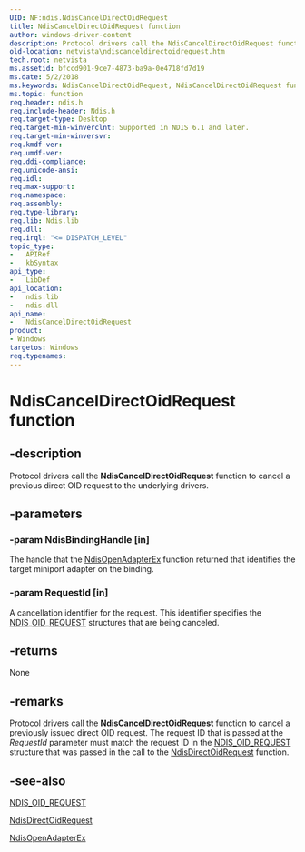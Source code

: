 ```yaml
---
UID: NF:ndis.NdisCancelDirectOidRequest
title: NdisCancelDirectOidRequest function
author: windows-driver-content
description: Protocol drivers call the NdisCancelDirectOidRequest function to cancel a previous direct OID request to the underlying drivers.
old-location: netvista\ndiscanceldirectoidrequest.htm
tech.root: netvista
ms.assetid: bfccd901-9ce7-4873-ba9a-0e4718fd7d19
ms.date: 5/2/2018
ms.keywords: NdisCancelDirectOidRequest, NdisCancelDirectOidRequest function [Network Drivers Starting with Windows Vista], ndis/NdisCancelDirectOidRequest, ndis_request_direct_ref_71cb0f66-b7f7-49b5-b006-ca50eff45bcb.xml, netvista.ndiscanceldirectoidrequest
ms.topic: function
req.header: ndis.h
req.include-header: Ndis.h
req.target-type: Desktop
req.target-min-winverclnt: Supported in NDIS 6.1 and later.
req.target-min-winversvr: 
req.kmdf-ver: 
req.umdf-ver: 
req.ddi-compliance: 
req.unicode-ansi: 
req.idl: 
req.max-support: 
req.namespace: 
req.assembly: 
req.type-library: 
req.lib: Ndis.lib
req.dll: 
req.irql: "<= DISPATCH_LEVEL"
topic_type:
-	APIRef
-	kbSyntax
api_type:
-	LibDef
api_location:
-	ndis.lib
-	ndis.dll
api_name:
-	NdisCancelDirectOidRequest
product:
- Windows
targetos: Windows
req.typenames: 
---
```


# NdisCancelDirectOidRequest function


## -description


Protocol drivers call the 
  <b>NdisCancelDirectOidRequest</b> function to cancel a previous direct OID request to the underlying
  drivers.


## -parameters




### -param NdisBindingHandle [in]

The handle that the 
     <a href="https://msdn.microsoft.com/library/windows/hardware/ff563715">NdisOpenAdapterEx</a> function returned
     that identifies the target miniport adapter on the binding.


### -param RequestId [in]

A cancellation identifier for the request. This identifier specifies the 
     <a href="https://msdn.microsoft.com/library/windows/hardware/ff566710">NDIS_OID_REQUEST</a> structures that are being
     canceled.


## -returns



None




## -remarks



Protocol drivers call the 
    <b>NdisCancelDirectOidRequest</b> function to cancel a previously issued direct OID request. The request
    ID that is passed at the 
    <i>RequestId</i> parameter must match the request ID in the 
    <a href="https://msdn.microsoft.com/library/windows/hardware/ff566710">NDIS_OID_REQUEST</a> structure that was passed
    in the call to the 
    <a href="https://msdn.microsoft.com/library/windows/hardware/ff561746">NdisDirectOidRequest</a> function.




## -see-also




<a href="https://msdn.microsoft.com/library/windows/hardware/ff566710">NDIS_OID_REQUEST</a>



<a href="https://msdn.microsoft.com/library/windows/hardware/ff561746">NdisDirectOidRequest</a>



<a href="https://msdn.microsoft.com/library/windows/hardware/ff563715">NdisOpenAdapterEx</a>
 

 

